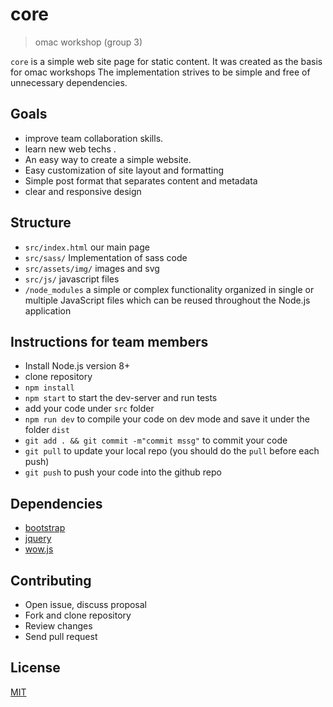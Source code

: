 # core

> omac workshop (group 3)

`core` is a simple web site page for static content. It was created as the basis for omac workshops The implementation strives to be simple and free of unnecessary dependencies.

## Goals

- improve team collaboration skills.
- learn new web techs .
- An easy way to create a simple website.
- Easy customization of site layout and formatting
- Simple post format that separates content and metadata
- clear and responsive design

## Structure

- `src/index.html` our main page
- `src/sass/` Implementation of sass code
- `src/assets/img/` images and svg
- `src/js/` javascript files
- `/node_modules` a simple or complex functionality organized in single or multiple JavaScript files which can be reused throughout the Node.js application

## Instructions for team members

- Install Node.js version 8+
- clone repository
- `npm install`
- `npm start` to start the dev-server and run tests
- add your code under `src` folder
- `npm run dev` to compile your code on dev mode and save it under the folder `dist`
- `git add . && git commit -m"commit mssg"` to commit your code
- `git pull` to update your local repo (you should do the `pull` before each push)
- `git push` to push your code into the github repo

## Dependencies

- [bootstrap](https://getbootstrap.com/)
- [jquery](https://jquery.com)
- [wow.js](https://wowjs.uk/)

## Contributing

- Open issue, discuss proposal
- Fork and clone repository
- Review changes
- Send pull request

## License

[MIT](LICENSE)
